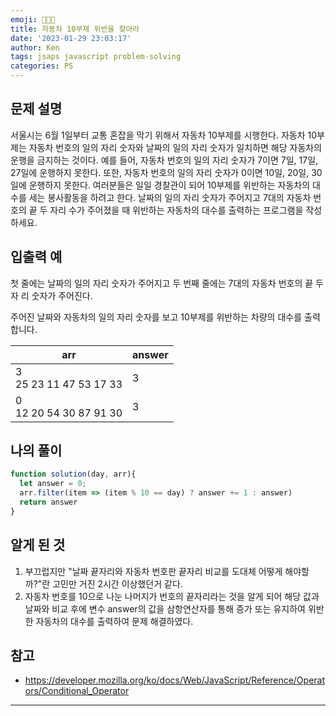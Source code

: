 ```yaml
---
emoji: 🧑🏻‍💻
title: 자동차 10부제 위반을 찾아라
date: '2023-01-29 23:03:17'
author: Ken
tags: jsaps javascript problem-solving
categories: PS
---
```


## 문제 설명

서울시는 6월 1일부터 교통 혼잡을 막기 위해서 자동차 10부제를 시행한다. 자동차 10부제는 자동차 번호의 일의 자리 숫자와 날짜의 일의 자리 숫자가 일치하면 해당 자동차의 운행을 금지하는 것이다. 예를 들어, 자동차 번호의 일의 자리 숫자가 7이면 7일, 17일, 27일에 운행하지 못한다. 또한, 자동차 번호의 일의 자리 숫자가 0이면 10일, 20일, 30일에 운행하지 못한다. 여러분들은 일일 경찰관이 되어 10부제를 위반하는 자동차의 대수를 세는 봉사활동을 하려고 한다. 날짜의 일의 자리 숫자가 주어지고 7대의 자동차 번호의 끝 두 자리 수가 주어졌을 때 위반하는 자동차의 대수를 출력하는 프로그램을 작성하세요.

## 입출력 예

첫 줄에는 날짜의 일의 자리 숫자가 주어지고 두 번째 줄에는 7대의 자동차 번호의 끝 두 자 리 숫자가 주어진다.

주어진 날짜와 자동차의 일의 자리 숫자를 보고 10부제를 위반하는 차량의 대수를 출력합니다.

| arr                          | answer |
| ---------------------------- | ------ |
| 3 <br />25 23 11 47 53 17 33 | 3      |
| 0<br />12 20 54 30 87 91 30  | 3      |

## 나의 풀이

```javascript
function solution(day, arr){
  let answer = 0;
  arr.filter(item => (item % 10 == day) ? answer += 1 : answer)
  return answer
}
```

## 알게 된 것

1. 부끄럽지만 "날짜 끝자리와 자동차 번호판 끝자리 비교를 도대체 어떻게 해야할까?"란 고민만 거진 2시간 이상했던거 같다. 
2. 자동차 번호를 10으로 나눈 나머지가 번호의 끝자리라는 것을 알게 되어 해당 값과 날짜와 비교 후에 변수 answer의 값을 삼항연산자를 통해 증가 또는 유지하여 위반한 자동차의 대수를 출력하여 문제 해결하였다. 

## 참고

* https://developer.mozilla.org/ko/docs/Web/JavaScript/Reference/Operators/Conditional_Operator

---
